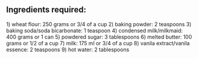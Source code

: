 ## Ingredients required:

<p>1) wheat flour: 250 grams or 3/4 of a cup
2) baking powder: 2 teaspoons
3) baking soda/soda bicarbonate: 1 teaspoon
4) condensed milk/milkmaid: 400 grams or 1 can
5) powdered sugar: 3 tablespoons
6) melted butter: 100 grams or 1/2 of a cup
7) milk: 175 ml or 3/4 of a cup
8) vanila extract/vanila essence: 2 teaspoons
9) hot water: 2 tablespoons<br>

